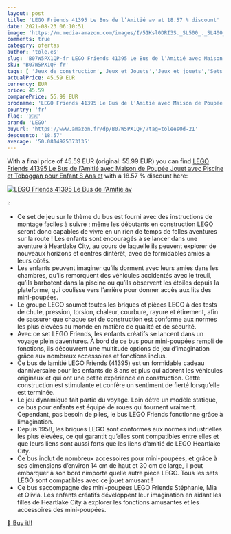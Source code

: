 ```yaml
---
layout: post
title: 'LEGO Friends 41395 Le Bus de l’Amitié av at 18.57 % discount'
date: 2021-08-23 06:10:51
image: 'https://m.media-amazon.com/images/I/51Ksl0DRI3S._SL500_._SL400_.jpg'
comments: true
category: ofertas
author: 'tole.es'
slug: 'B07W5PX1QP-fr LEGO Friends 41395 Le Bus de l’Amitié avec Maison de...'
sku: 'B07W5PX1QP-fr'
tags: [ 'Jeux de construction','Jeux et Jouets','Jeux et jouets','Sets de jeux de construction','lego', ]
actualPrice: 45.59 EUR
currency: EUR
price: 45.59
comparePrice: 55.99 EUR
prodname: 'LEGO Friends 41395 Le Bus de l’Amitié avec Maison de Poupée  Jouet avec Piscine et Toboggan  pour Enfant 8 Ans et'
country: 'fr'
flag: '🇫🇷'
brand: 'LEGO'
buyurl: 'https://www.amazon.fr/dp/B07W5PX1QP/?tag=tolees0d-21'
descuento: '18.57'
average: '50.0814925373135'
---
```


With a final price of 45.59 EUR (original: 55.99 EUR) you can find [LEGO Friends 41395 Le Bus de l’Amitié avec Maison de Poupée  Jouet avec Piscine et Toboggan  pour Enfant 8 Ans et](https://www.amazon.fr/dp/B07W5PX1QP/?tag=tolees0d-21) with a  18.57 % discount here:

[![LEGO Friends 41395 Le Bus de l’Amitié av](https://m.media-amazon.com/images/I/51Ksl0DRI3S._SL500_._SL400_.jpg)](https://www.amazon.fr/dp/B07W5PX1QP/?tag=tolees0d-21)

ℹ️:

- Ce set de jeu sur le thème du bus est fourni avec des instructions de montage faciles à suivre ; même les débutants en construction LEGO seront donc capables de vivre en un rien de temps de folles aventures sur la route ! Les enfants sont encouragés à se lancer dans une aventure à Heartlake City, au cours de laquelle ils peuvent explorer de nouveaux horizons et centres dintérêt, avec de formidables amies à leurs côtés.
- Les enfants peuvent imaginer qu’ils dorment avec leurs amies dans les chambres, qu’ils remorquent des véhicules accidentés avec le treuil, qu’ils barbotent dans la piscine ou qu’ils observent les étoiles depuis la plateforme, qui coulisse vers l’arrière pour donner accès aux lits des mini-poupées.
- Le groupe LEGO soumet toutes les briques et pièces LEGO à des tests de chute, pression, torsion, chaleur, courbure, rayure et étirement, afin de sassurer que chaque set de construction est conforme aux normes les plus élevées au monde en matière de qualité et de sécurité.
- Avec ce set LEGO Friends, les enfants créatifs se lancent dans un voyage plein daventures. À bord de ce bus pour mini-poupées rempli de fonctions, ils découvrent une multitude options de jeu d’imagination grâce aux nombreux accessoires et fonctions inclus.
- Ce bus de lamitié LEGO Friends (41395) est un formidable cadeau danniversaire pour les enfants de 8 ans et plus qui adorent les véhicules originaux et qui ont une petite expérience en construction. Cette construction est stimulante et confère un sentiment de fierté lorsqu’elle est terminée.
- Le jeu dynamique fait partie du voyage. Loin dêtre un modèle statique, ce bus pour enfants est équipé de roues qui tournent vraiment. Cependant, pas besoin de piles, le bus LEGO Friends fonctionne grâce à limagination.
- Depuis 1958, les briques LEGO sont conformes aux normes industrielles les plus élevées, ce qui garantit qu’elles sont compatibles entre elles et que leurs liens sont aussi forts que les liens d’amitié de LEGO Heartlake City.
- Ce bus inclut de nombreux accessoires pour mini-poupées, et grâce à ses dimensions d’environ 14 cm de haut et 30 cm de large, il peut embarquer à son bord nimporte quelle autre pièce LEGO. Tous les sets LEGO sont compatibles avec ce jouet amusant !
- Ce bus saccompagne des mini-poupées LEGO Friends Stéphanie, Mia et Olivia. Les enfants créatifs développent leur imagination en aidant les filles de Heartlake City à explorer les fonctions amusantes et les accessoires des mini-poupées.

[🛒 Buy it!!](https://www.amazon.fr/dp/B07W5PX1QP/?tag=tolees0d-21)
